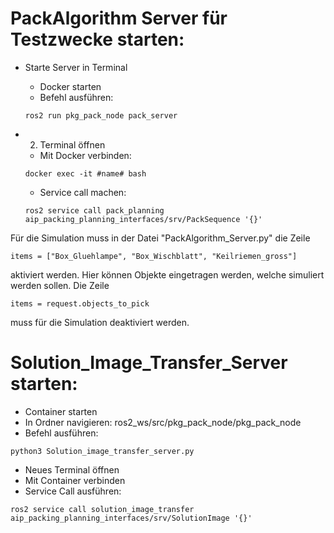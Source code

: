# PackAlgorithm Server für Testzwecke starten:

- Starte Server in Terminal
    - Docker starten
    - Befehl ausführen:
    ```
    ros2 run pkg_pack_node pack_server
    ```
- 2. Terminal öffnen
    - Mit Docker verbinden: 
    ```
    docker exec -it #name# bash
    ```
    - Service call machen:

    ```
    ros2 service call pack_planning aip_packing_planning_interfaces/srv/PackSequence '{}'
    ```

Für die Simulation muss in der Datei "PackAlgorithm_Server.py" die Zeile 
```
items = ["Box_Gluehlampe", "Box_Wischblatt", "Keilriemen_gross"]
```
aktiviert werden. Hier können Objekte eingetragen werden, welche simuliert werden sollen. Die Zeile
```
items = request.objects_to_pick
```
muss für die Simulation deaktiviert werden.

# Solution_Image_Transfer_Server starten:

- Container starten
- In Ordner navigieren: ros2_ws/src/pkg_pack_node/pkg_pack_node
- Befehl ausführen:

```
python3 Solution_image_transfer_server.py
```
- Neues Terminal öffnen
- Mit Container verbinden
- Service Call ausführen:
```
ros2 service call solution_image_transfer aip_packing_planning_interfaces/srv/SolutionImage '{}'
```
